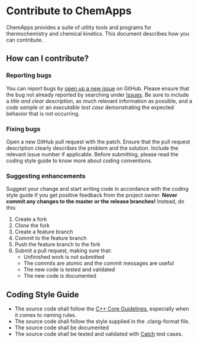# Contribute to ChemApps

ChemApps provides a suite of utility tools and programs for thermochemistry
and chemical kinetics. This document describes how you can contribute.

## How can I contribute?

### Reporting bugs

You can report bugs by [open up a new issue](https://github.com/stigrs/chemapps/issues/new) 
on GitHub. Please ensure that the bug not already reported by searching under
[Issues](https://github.com/stigrs/chemapps/issues). Be sure to include a *title 
and clear description*, as much relevant information as possible, and a *code 
sample* or an *executable test case* demonstrating the expected behavior that is 
not occurring. 

### Fixing bugs

Open a new GitHub pull request with the patch. Ensure that the pull request
description clearly describes the problem and the solution. Include the relevant
issue number if applicable. Before submitting, please read the coding style 
guide to know more about coding conventions.

### Suggesting enhancements

Suggest your change and start writing code in accordance with the coding 
style guide if you get positive feedback from the project owner. 
**Never commit any changes to the master or the release branches!** 
Instead, do this:
1. Create a fork
2. Clone the fork
3. Create a feature branch
4. Commit to the feature branch
5. Push the feature branch to the fork
6. Submit a pull request, making sure that:
    * Unfinished work is not submitted
    * The commits are atomic and the commit messages are useful
    * The new code is tested and validated
    * The new code is documented

## Coding Style Guide
* The source code shall follow the [C++ Core Guidelines](http://isocpp.github.io/CppCoreGuidelines/CppCoreGuidelines),
especially when it comes to naming rules.
* The source code shall follow the style supplied in the .clang-format file.
* The source code shall be documented
* The source code shall be tested and validated with [Catch](https://https://github.com/philsquared/catch)
test cases.
